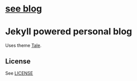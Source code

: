 

# [see blog](http://blog.maaz.io)
# Jekyll powered personal blog

Uses theme [Tale](https://chesterhow.github.io/tale/).

## License
See [LICENSE](https://github.com/chesterhow/tale/blob/master/LICENSE)
